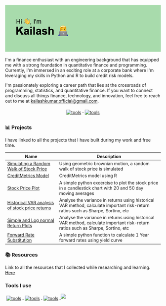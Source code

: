 ![Header](/header.png)

I'm a finance enthusiast with an engineering background that has equipped me with a strong foundation in quantitative finance and programming. Currently, I'm immersed in an exciting role at a corporate bank where I'm leveraging my skills in Python and R to build credit risk models.

I'm passionately exploring a career path that lies at the crossroads of programming, statistics, and quantitative finance. If you want to connect and discuss all things finance, technology, and innovation, feel free to reach out to me at kailashkumar.official@gmail.com. 


<p align="center">
  <a href="https://www.linkedin.com/in/kailash26/">
    <img src="https://img.shields.io/badge/LinkedIn-0077B5?style=for-the-badge&logo=linkedin&logoColor=white" alt="tools" style="vertical-align:top; margin:6px 4px">
  </a> 
 <a href="https://www.kaggle.com/kailashkumars/code">
    <img src="https://img.shields.io/badge/Kaggle-20BEFF?style=for-the-badge&logo=Kaggle&logoColor=white" alt="tools" style="vertical-align:top; margin:6px 4px">
  </a>
</p>

### 📊 Projects 

I have linked to all the projects that I have built during my work and free time.

| Name | Description |
| --- | --- | 
| [Simulating a Random Walk of Stock Price](https://github.com/kailashkumar-S/kailashkumar-S/blob/92e6c0ad119c7c09edc492da8ac637e8d794f46d/Projects/Stock_Price_Simulation_GBM.ipynb) | Using geometric brownian motion, a random walk of stock price is simulated |
| [CreditMetrics Model](https://www.kaggle.com/code/kailashkumars/creditmetrics-model)  | CreditMetrics model using R | 
| [Stock Price Plot](https://www.kaggle.com/kailashkumars/stock-price-plot)  | A simple python excercise to plot the stock price in a candlestick chart with 20 and 50 day moving averages | 
| [Historical VAR analysis of stock price returns](https://www.kaggle.com/code/kailashkumars/historical-var-analysis)| Analyse the variance in returns using historical VAR method, calculate important risk-return ratios such as Sharpe, Sortino, etc |
| [Simple and Log normal Return Plots](https://www.kaggle.com/code/kailashkumars/simple-and-log-normal-return-plots)| Analyse the variance in returns using historical VAR method, calculate important risk-return ratios such as Sharpe, Sortino, etc |
| [Forward Rate Substitution](https://www.kaggle.com/kailashkumars/forward-rate-substitution)| A simple python function to calculate 1 Year forward rates using yield curve | 

### 📚 Resources 

Link to all the resources that I collected while researching and learning. [Here](Resources/Resources.md)

### Tools I use
<p align="left">
 <a href="#tools-i-use">
    <img src="https://img.shields.io/badge/Python-14354C?style=for-the-badge&logo=python&logoColor=white" alt="tools" style="vertical-align:top; margin:6px 4px">
  </a>
 <a href="#tools-i-use">
    <img src="https://img.shields.io/badge/R-276DC3?style=for-the-badge&logo=r&logoColor=white" alt="tools" style="vertical-align:top; margin:6px 4px">
  </a> 
 <a href="#tools-i-use">
    <img src="https://img.shields.io/badge/MySQL-00000F?style=for-the-badge&logo=mysql&logoColor=white" alt="tools" style="vertical-align:top; margin:6px 4px">
  </a> 
  <a href="#tools-i-use">
    <img src="https://img.shields.io/badge/Visual%20Basic-512BD4?logo=visualbasic&logoColor=fff&style=for-the-badge">
  </a> 
</p>
